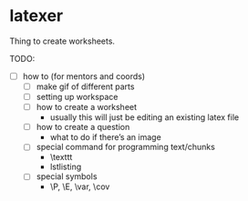 # latexer
Thing to create worksheets.







































TODO:

- [ ] how to (for mentors and coords)
    - [ ] make gif of different parts
    - [ ] setting up workspace
    - [ ] how to create a worksheet
        - usually this will just be editing an existing latex file
    - [ ] how to create a question
        - what to do if there’s an image
    - [ ] special command for programming text/chunks
        - \texttt
        - lstlisting
    - [ ] special symbols
        - \P, \E, \var, \cov
